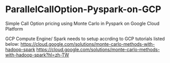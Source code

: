 # ParallelCallOption-Pyspark-on-GCP
Simple Call Option pricing using Monte Carlo in Pyspark on Google Cloud Platform 

GCP Compute Engine/ Spark needs to setup accrding to GCP tutorials listed below:
https://cloud.google.com/solutions/monte-carlo-methods-with-hadoop-spark
https://cloud.google.com/solutions/monte-carlo-methods-with-hadoop-spark?hl=zh-TW
